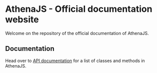 # AthenaJS - Official documentation website

Welcome on the repository of the official documentation of AthenaJS.

## Documentation

Head over to [API documentation](https://athenajs.github.io/athenajs-documentation/) for a list of classes and methods in AthenaJS.